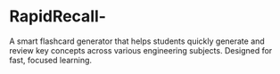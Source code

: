 # RapidRecall-
A smart flashcard generator that helps students quickly generate and review key concepts across various engineering subjects. Designed for fast, focused learning.
